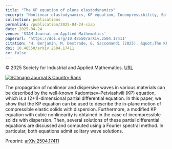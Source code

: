 ```yaml
---
title: "The KP equation of plane elastodynamics"
excerpt: "Nonlinear elastodynamics, KP equation, Incompressibility, Solitary waves, Burgers equation"
collection: publications
permalink: /publication/2025-04-24-siap
date: 2025-04-24
venue: 'SIAM Journal on Applied Mathematics'
paperurl: 'https://doi.org/10.48550/arXiv.2504.17411'
citation: 'H. Berjamin, M. Destrade, G. Saccomandi (2025). &quot;The KP equation of plane elastodynamics&quot;, <i>SIAM Journal on Applied Mathematics</i>, in press.'
doi: 10.48550/arXiv.2504.17411
cv: false
---
```


© 2025 Society for Industrial and Applied Mathematics. [URL]()

<a href="https://www.scimagojr.com/journalsearch.php?q=26404&amp;tip=sid&amp;exact=no" title="SCImago Journal &amp; Country Rank"><img border="0" src="https://www.scimagojr.com/journal_img.php?id=26404" alt="SCImago Journal &amp; Country Rank"  /></a>

The propagation of nonlinear and dispersive waves in various materials can be described by the well-known Kadomtsev–Petviashvili (KP) equation, which is a (2+1)-dimensional partial differential equation. In this paper, we show that the KP equation can be used to describe the in-plane motion of compressible elastic solids with dispersion. Furthermore, a modified KP equation with cubic nonlinearity is obtained in the case of incompressible solids with dispersion. Then, several solutions of these partial differential equations are discussed and computed using a Fourier spectral method. In particular, both equations admit solitary wave solutions.

Preprint: [arXiv.2504.17411](https://doi.org/10.48550/arXiv.2504.17411)